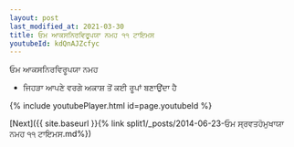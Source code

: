 ```yaml
---
layout: post
last_modified_at: 2021-03-30
title: ਓਮ ਆਕਸਨਿਰਵਿਰੂਪਯਾ ਨਮਹ ੧੧ ਟਾਇਮਸ
youtubeId: kdQnAJZcfyc
---
```

 
 
 ਓਮ ਆਕਸਨਿਰਵਿਰੂਪਯਾ ਨਮਹ  
 
 -  ਜਿਹੜਾ ਆਪਣੇ ਵਰਗੇ ਅਕਾਸ਼ ਤੋਂ ਕਈ ਰੂਪਾਂ ਬਣਾਉਂਦਾ ਹੈ 
 
  
 
  
 
 
 
 
 
 


{% include youtubePlayer.html id=page.youtubeId %}
 
[Next]({{ site.baseurl }}{% link  split1/_posts/2014-06-23-ਓਮ ਸ੍ਰਵਤਹੋਮੁਖਾਯਾ ਨਮਹ ੧੧ ਟਾਇਮਸ.md%})
 
